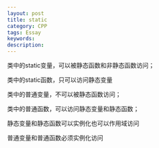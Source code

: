 ```yaml
---
layout: post
title: static
category: CPP
tags: Essay
keywords: 
description: 
---
```


类中的static变量，可以被静态函数和非静态函数访问；

类中的static函数，只可以访问静态变量

类中的普通变量，不可以被静态函数访问；

类中的普通函数，可以访问静态变量和静态函数；

静态变量和静态函数可以实例化也可以作用域访问

普通变量和普通函数必须实例化访问
